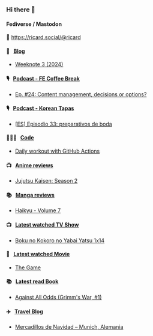 ### Hi there 👋

#### Fediverse / Mastodon

🐘 https://ricard.social/@ricard

#### 📝 &nbsp;&nbsp;[Blog](https://ricard.blog)

- [Weeknote 3 (2024)](https://ricard.blog/weeknote/week-3-2024/)

#### 🎙 &nbsp;&nbsp;[Podcast - FE Coffee Break](https://frontendcoffeebreak.transistor.fm/)

- [Ep. #24: Content management, decisions or options?](https://share.transistor.fm/s/3d125ad6)

#### 🎙 &nbsp;&nbsp;[Podcast - Korean Tapas](https://koreantapas.show/)

- [[ES] Episodio 33: preparativos de boda](https://podcasters.spotify.com/pod/show/korean-tapas/episodes/ES-Episodio-33-preparativos-de-boda-e2eo1gg)

#### 👨🏻‍💻 &nbsp;&nbsp;[Code](https://ricard.dev)

- [Daily workout with GitHub Actions](https://ricard.dev/daily-workout-with-github-actions/)

#### 📺 &nbsp;&nbsp;[Anime reviews](https://anime.ricard.blog)

- [Jujutsu Kaisen: Season 2](https://anime.ricard.blog/reviews/jujutsu-kaisen-season-2/)

#### 📚 &nbsp;&nbsp;[Manga reviews](https://anime.ricard.blog)

- [Haikyu - Volume 7](https://manga.ricard.blog/reviews/haikyuu/volume/7/)

#### 📺 &nbsp;&nbsp;[Latest watched TV Show](https://quicoto.github.io/reviews/tv-shows)

- [Boku no Kokoro no Yabai Yatsu 1x14](https://quicoto.github.io/reviews/tv-shows/boku-no-kokoro-no-yabai-yatsu/1x14)

#### 🍿 &nbsp;&nbsp;[Latest watched Movie](https://quicoto.github.io/reviews/movies/)

- [The Game](https://quicoto.github.io/reviews/movies/the-game/)

#### 📚 &nbsp;&nbsp;[Latest read Book](https://ricard.blog/books/)

- [Against All Odds (Grimm&#39;s War, #1)](https://www.goodreads.com/review/show/5365007809?utm_medium=api&amp;utm_source=rss)

#### ✈️ &nbsp;&nbsp;[Travel Blog](https://www.quicoto.com/)

- [Mercadillos de Navidad – Munich, Alemania](https://www.quicoto.com/mercadillos-de-navidad-munich-alemania/)

